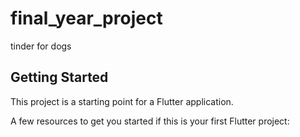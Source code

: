 # final_year_project

tinder for dogs

## Getting Started

This project is a starting point for a Flutter application.

A few resources to get you started if this is your first Flutter project:
